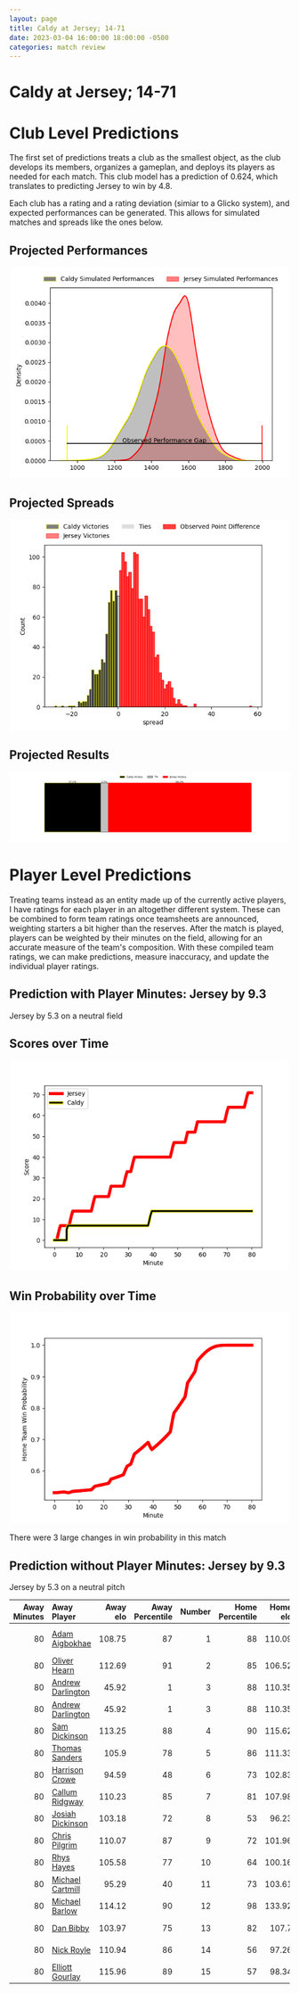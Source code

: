 ```yaml
---  
layout: page  
title: Caldy at Jersey; 14-71  
date: 2023-03-04 16:00:00 18:00:00 -0500  
categories: match review  
---
```

# Caldy at Jersey; 14-71

# Club Level Predictions


The first set of predictions treats a club as the smallest object, as the club develops its members, organizes a gameplan, and deploys its players as needed for each match. This club model has a prediction of 0.624, which translates to predicting Jersey to win by 4.8.

Each club has a rating and a rating deviation (simiar to a Glicko system), and expected performances can be generated. This allows for simulated matches and spreads like the ones below.
## Projected Performances


![Projected Performances](plots/performances_2023-03-04-Jersey-Caldy.png)
## Projected Spreads


![Projected Spreads](plots/spreads_2023-03-04-Jersey-Caldy.png)
## Projected Results


![Projected Results](plots/resultbar_2023-03-04-Jersey-Caldy.png)
# Player Level Predictions


Treating teams instead as an entity made up of the currently active players, I have ratings for each player in an altogether different system. These can be combined to form team ratings once teamsheets are announced, weighting starters a bit higher than the reserves. After the match is played, players can be weighted by their minutes on the field, allowing for an accurate measure of the team's composition. With these compiled team ratings, we can make predictions, measure inaccuracy, and update the individual player ratings.
## Prediction with Player Minutes: Jersey by 9.3


Jersey by 5.3 on a neutral field
## Scores over Time


![In Match Scores](plots/recap_scores_2023-03-04-Jersey-Caldy.png)
## Win Probability over Time


![In Match Predictions](plots/recap_prob_2023-03-04-Jersey-Caldy.png)

There were 3 large changes in win probability in this match
## Prediction without Player Minutes: Jersey by 9.3


Jersey by 5.3 on a neutral pitch



|   Away Minutes | Away Player                                                       |   Away elo |   Away Percentile |   Number |   Home Percentile |   Home elo | Home Player                                                                          |   Home Minutes |
|---------------:|:------------------------------------------------------------------|-----------:|------------------:|---------:|------------------:|-----------:|:-------------------------------------------------------------------------------------|---------------:|
|             80 | [Adam Aigbokhae](..//playerfiles//AdamAigbokhae_cleaned.md)       |     108.75 |                87 |        1 |                88 |     110.09 | [Samuel Alexander Grahamslaw](..//playerfiles//SamuelAlexanderGrahamslaw_cleaned.md) |             80 |
|             80 | [Oliver Hearn](..//playerfiles//OliverHearn_cleaned.md)           |     112.69 |                91 |        2 |                85 |     106.52 | [Eoghan Clarke](..//playerfiles//EoghanClarke_cleaned.md)                            |             80 |
|             80 | [Andrew Darlington](..//playerfiles//AndrewDarlington_cleaned.md) |      45.92 |                 1 |        3 |                88 |     110.35 | [Steven Longwell](..//playerfiles//StevenLongwell_cleaned.md)                        |             80 |
|             80 | [Andrew Darlington](..//playerfiles//AndrewDarlington_cleaned.md) |      45.92 |                 1 |        3 |                88 |     110.35 | [Steven Longwell](..//playerfiles//StevenLongwell_cleaned.md)                        |             80 |
|             80 | [Sam Dickinson](..//playerfiles//SamDickinson_cleaned.md)         |     113.25 |                88 |        4 |                90 |     115.62 | [Sean O'Connor](..//playerfiles//SeanO'Connor_cleaned.md)                            |             80 |
|             80 | [Thomas Sanders](..//playerfiles//ThomasSanders_cleaned.md)       |     105.9  |                78 |        5 |                86 |     111.33 | [Macauley Cook](..//playerfiles//MacauleyCook_cleaned.md)                            |             80 |
|             80 | [Harrison Crowe](..//playerfiles//HarrisonCrowe_cleaned.md)       |      94.59 |                48 |        6 |                73 |     102.83 | [Tim Grey](..//playerfiles//TimGrey_cleaned.md)                                      |             80 |
|             80 | [Callum Ridgway](..//playerfiles//CallumRidgway_cleaned.md)       |     110.23 |                85 |        7 |                81 |     107.98 | [Lewis Wynne](..//playerfiles//LewisWynne_cleaned.md)                                |             80 |
|             80 | [Josiah Dickinson](..//playerfiles//JosiahDickinson_cleaned.md)   |     103.18 |                72 |        8 |                53 |      96.23 | [James Andrew Dun](..//playerfiles//JamesAndrewDun_cleaned.md)                       |             80 |
|             80 | [Chris Pilgrim](..//playerfiles//ChrisPilgrim_cleaned.md)         |     110.07 |                87 |        9 |                72 |     101.96 | [James Mitchell](..//playerfiles//JamesMitchell_cleaned.md)                          |             80 |
|             80 | [Rhys Hayes](..//playerfiles//RhysHayes_cleaned.md)               |     105.58 |                77 |       10 |                64 |     100.16 | [Russell Bennett](..//playerfiles//RussellBennett_cleaned.md)                        |             80 |
|             80 | [Michael Cartmill](..//playerfiles//MichaelCartmill_cleaned.md)   |      95.29 |                40 |       11 |                73 |     103.61 | [Tomi Lewis](..//playerfiles//TomiLewis_cleaned.md)                                  |             80 |
|             80 | [Michael Barlow](..//playerfiles//MichaelBarlow_cleaned.md)       |     114.12 |                90 |       12 |                98 |     133.92 | [Dan Barnes](..//playerfiles//DanBarnes_cleaned.md)                                  |             80 |
|             80 | [Dan Bibby](..//playerfiles//DanBibby_cleaned.md)                 |     103.97 |                75 |       13 |                82 |     107.7  | [Alex McHenry](..//playerfiles//AlexMcHenry_cleaned.md)                              |             80 |
|             80 | [Nick Royle](..//playerfiles//NickRoyle_cleaned.md)               |     110.94 |                86 |       14 |                56 |      97.26 | [Ben Woollett](..//playerfiles//BenWoollett_cleaned.md)                              |             80 |
|             80 | [Elliott Gourlay](..//playerfiles//ElliottGourlay_cleaned.md)     |     115.96 |                89 |       15 |                57 |      98.34 | [Brendan Owen](..//playerfiles//BrendanOwen_cleaned.md)                              |             80 |

